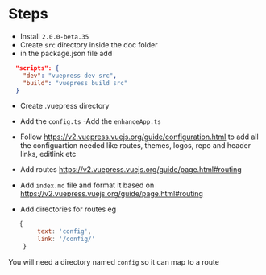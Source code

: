 # Steps

- Install `2.0.0-beta.35`
-  Create `src` directory inside the doc folder
- in the package.json file add

``` json
  "scripts": {
    "dev": "vuepress dev src",
    "build": "vuepress build src"
  }

```
- Create .vuepress directory
- Add the `config.ts` 
-Add the `enhanceApp.ts`

- Follow https://v2.vuepress.vuejs.org/guide/configuration.html to add all the configuartion needed like routes, themes, logos, repo and header links, editlink etc 

- Add routes https://v2.vuepress.vuejs.org/guide/page.html#routing

- Add `index.md` file and format it based on https://v2.vuepress.vuejs.org/guide/page.html#routing 

- Add directories for routes eg

``` js
   {
        text: 'config',
        link: '/config/'
    }

```
You will need a directory named `config` so it can map to a route

